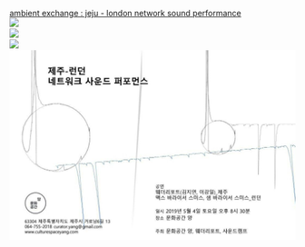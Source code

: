 [ambient exchange : jeju - london network sound performance](ambi.md)<br>
<img src="../img/ambi_jeju.png"><br>
<img src="../img/ambi_london.jpg"><br>
<img src="../img/ambi_qna.JPG"><br>
<img src="../img/ambi_flyer.jpg"><br>
